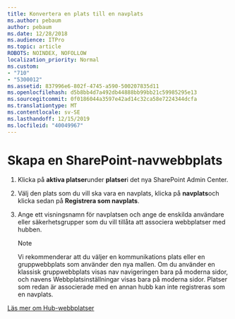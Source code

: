 ```yaml
---
title: Konvertera en plats till en navplats
ms.author: pebaum
author: pebaum
ms.date: 12/28/2018
ms.audience: ITPro
ms.topic: article
ROBOTS: NOINDEX, NOFOLLOW
localization_priority: Normal
ms.custom:
- "710"
- "5300012"
ms.assetid: 837996e6-802f-4745-a590-500207835d11
ms.openlocfilehash: d5b8bb4d7a492db44888bb99bb21c59985295e13
ms.sourcegitcommit: 0f0186044a3597e42ad14c32ca58e7224344dcfa
ms.translationtype: MT
ms.contentlocale: sv-SE
ms.lasthandoff: 12/15/2019
ms.locfileid: "40049967"
---
```

# <a name="create-a-sharepoint-hub-site"></a>Skapa en SharePoint-navwebbplats

1. Klicka på **aktiva platser**under **platser**i det nya SharePoint Admin Center.

2. Välj den plats som du vill ska vara en navplats, klicka på **navplats**och klicka sedan på **Registrera som navplats**.

3. Ange ett visningsnamn för navplatsen och ange de enskilda användare eller säkerhetsgrupper som du vill tillåta att associera webbplatser med hubben.

    > [!NOTE]
    >  Vi rekommenderar att du väljer en kommunikations plats eller en gruppwebbplats som använder den nya mallen. Om du använder en klassisk gruppwebbplats visas nav navigeringen bara på moderna sidor, och navens Webbplatsinställningar visas bara på moderna sidor. Platser som redan är associerade med en annan hubb kan inte registreras som en navplats.
  
[Läs mer om Hub-webbplatser](https://go.microsoft.com/fwlink/?linkid=869149)
  